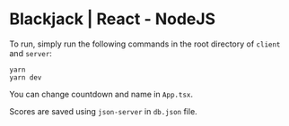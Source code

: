 # Blackjack | React - NodeJS 

To run, simply run the following commands in the root directory of `client` and `server`:

```
yarn
yarn dev
```

You can change countdown and name in `App.tsx`.

Scores are saved using `json-server` in `db.json` file.